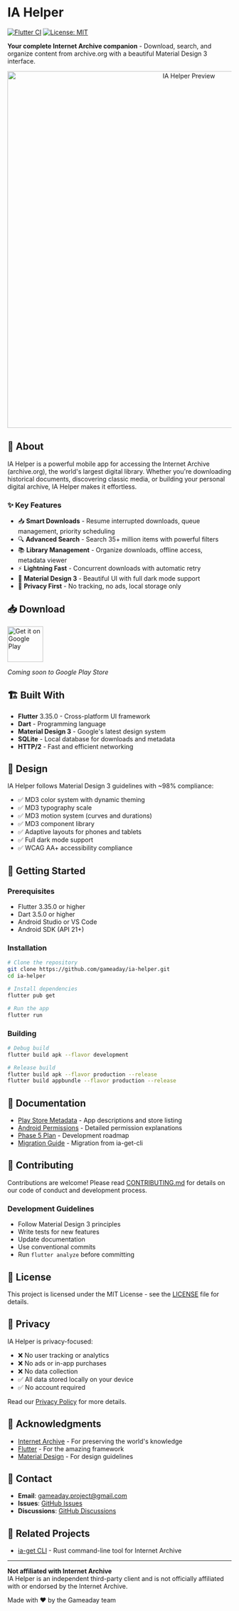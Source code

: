 # IA Helper

[![Flutter CI](https://github.com/gameaday/ia-helper/actions/workflows/flutter-ci.yml/badge.svg)](https://github.com/gameaday/ia-helper/actions/workflows/flutter-ci.yml)
[![License: MIT](https://img.shields.io/badge/License-MIT-blue.svg)](LICENSE)

**Your complete Internet Archive companion** - Download, search, and organize content from archive.org with a beautiful Material Design 3 interface.

<p align="center">
  <img src="docs/images/app-preview.png" alt="IA Helper Preview" width="800"/>
</p>

## 📱 About

IA Helper is a powerful mobile app for accessing the Internet Archive (archive.org), the world's largest digital library. Whether you're downloading historical documents, discovering classic media, or building your personal digital archive, IA Helper makes it effortless.

### ✨ Key Features

- 📥 **Smart Downloads** - Resume interrupted downloads, queue management, priority scheduling
- 🔍 **Advanced Search** - Search 35+ million items with powerful filters
- 📚 **Library Management** - Organize downloads, offline access, metadata viewer
- ⚡ **Lightning Fast** - Concurrent downloads with automatic retry
- 🎨 **Material Design 3** - Beautiful UI with full dark mode support
- 🔐 **Privacy First** - No tracking, no ads, local storage only

## 📥 Download

[<img src="https://play.google.com/intl/en_us/badges/static/images/badges/en_badge_web_generic.png" alt="Get it on Google Play" height="80">](https://play.google.com/store/apps/details?id=com.gameaday.iahelper)

*Coming soon to Google Play Store*

## 🏗️ Built With

- **Flutter** 3.35.0 - Cross-platform UI framework
- **Dart** - Programming language
- **Material Design 3** - Google's latest design system
- **SQLite** - Local database for downloads and metadata
- **HTTP/2** - Fast and efficient networking

## 🎨 Design

IA Helper follows Material Design 3 guidelines with ~98% compliance:
- ✅ MD3 color system with dynamic theming
- ✅ MD3 typography scale
- ✅ MD3 motion system (curves and durations)
- ✅ MD3 component library
- ✅ Adaptive layouts for phones and tablets
- ✅ Full dark mode support
- ✅ WCAG AA+ accessibility compliance

## 🚀 Getting Started

### Prerequisites

- Flutter 3.35.0 or higher
- Dart 3.5.0 or higher
- Android Studio or VS Code
- Android SDK (API 21+)

### Installation

```bash
# Clone the repository
git clone https://github.com/gameaday/ia-helper.git
cd ia-helper

# Install dependencies
flutter pub get

# Run the app
flutter run
```

### Building

```bash
# Debug build
flutter build apk --flavor development

# Release build
flutter build apk --flavor production --release
flutter build appbundle --flavor production --release
```

## 📖 Documentation

- [Play Store Metadata](docs/PLAY_STORE_METADATA.md) - App descriptions and store listing
- [Android Permissions](docs/ANDROID_PERMISSIONS.md) - Detailed permission explanations
- [Phase 5 Plan](docs/features/PHASE_5_PLAN.md) - Development roadmap
- [Migration Guide](docs/FLUTTER_APP_MIGRATION.md) - Migration from ia-get-cli

## 🤝 Contributing

Contributions are welcome! Please read [CONTRIBUTING.md](CONTRIBUTING.md) for details on our code of conduct and development process.

### Development Guidelines

- Follow Material Design 3 principles
- Write tests for new features
- Update documentation
- Use conventional commits
- Run `flutter analyze` before committing

## 📄 License

This project is licensed under the MIT License - see the [LICENSE](LICENSE) file for details.

## 🔐 Privacy

IA Helper is privacy-focused:
- ❌ No user tracking or analytics
- ❌ No ads or in-app purchases
- ❌ No data collection
- ✅ All data stored locally on your device
- ✅ No account required

Read our [Privacy Policy](PRIVACY_POLICY.md) for more details.

## 🙏 Acknowledgments

- [Internet Archive](https://archive.org) - For preserving the world's knowledge
- [Flutter](https://flutter.dev) - For the amazing framework
- [Material Design](https://m3.material.io) - For design guidelines

## 📧 Contact

- **Email**: gameaday.project@gmail.com
- **Issues**: [GitHub Issues](https://github.com/gameaday/ia-helper/issues)
- **Discussions**: [GitHub Discussions](https://github.com/gameaday/ia-helper/discussions)

## 🔗 Related Projects

- [ia-get CLI](https://github.com/gameaday/ia-get-cli) - Rust command-line tool for Internet Archive

---

**Not affiliated with Internet Archive**  
IA Helper is an independent third-party client and is not officially affiliated with or endorsed by the Internet Archive.

Made with ❤️ by the Gameaday team
